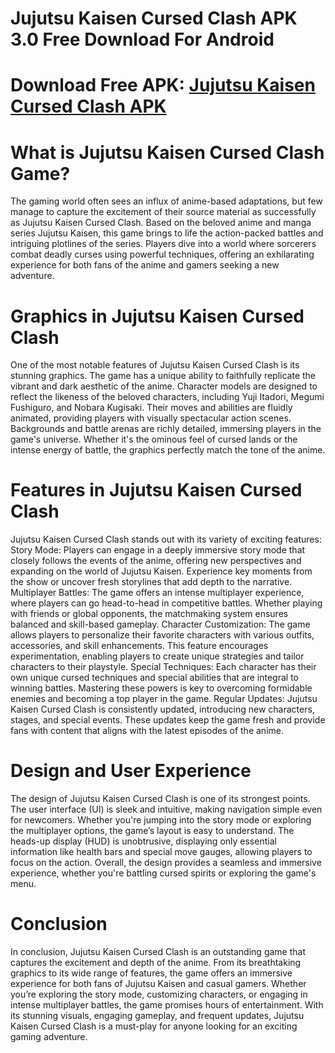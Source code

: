 # Jujutsu Kaisen Cursed Clash APK 3.0 Free Download For Android
# Download Free APK: [Jujutsu Kaisen Cursed Clash APK](https://apkhihe.net/jujutsu-kaisen-cursed-clash/)
# What is Jujutsu Kaisen Cursed Clash Game?
The gaming world often sees an influx of anime-based adaptations, but few manage to capture the excitement of their source material as successfully as Jujutsu Kaisen Cursed Clash. Based on the beloved anime and manga series Jujutsu Kaisen, this game brings to life the action-packed battles and intriguing plotlines of the series. Players dive into a world where sorcerers combat deadly curses using powerful techniques, offering an exhilarating experience for both fans of the anime and gamers seeking a new adventure.

# Graphics in Jujutsu Kaisen Cursed Clash
One of the most notable features of Jujutsu Kaisen Cursed Clash is its stunning graphics. The game has a unique ability to faithfully replicate the vibrant and dark aesthetic of the anime. Character models are designed to reflect the likeness of the beloved characters, including Yuji Itadori, Megumi Fushiguro, and Nobara Kugisaki. Their moves and abilities are fluidly animated, providing players with visually spectacular action scenes. Backgrounds and battle arenas are richly detailed, immersing players in the game's universe. Whether it's the ominous feel of cursed lands or the intense energy of battle, the graphics perfectly match the tone of the anime.

# Features in Jujutsu Kaisen Cursed Clash
Jujutsu Kaisen Cursed Clash stands out with its variety of exciting features:
Story Mode: Players can engage in a deeply immersive story mode that closely follows the events of the anime, offering new perspectives and expanding on the world of Jujutsu Kaisen. Experience key moments from the show or uncover fresh storylines that add depth to the narrative.
Multiplayer Battles: The game offers an intense multiplayer experience, where players can go head-to-head in competitive battles. Whether playing with friends or global opponents, the matchmaking system ensures balanced and skill-based gameplay.
Character Customization: The game allows players to personalize their favorite characters with various outfits, accessories, and skill enhancements. This feature encourages experimentation, enabling players to create unique strategies and tailor characters to their playstyle.
Special Techniques: Each character has their own unique cursed techniques and special abilities that are integral to winning battles. Mastering these powers is key to overcoming formidable enemies and becoming a top player in the game.
Regular Updates: Jujutsu Kaisen Cursed Clash is consistently updated, introducing new characters, stages, and special events. These updates keep the game fresh and provide fans with content that aligns with the latest episodes of the anime.

# Design and User Experience
The design of Jujutsu Kaisen Cursed Clash is one of its strongest points. The user interface (UI) is sleek and intuitive, making navigation simple even for newcomers. Whether you're jumping into the story mode or exploring the multiplayer options, the game’s layout is easy to understand. The heads-up display (HUD) is unobtrusive, displaying only essential information like health bars and special move gauges, allowing players to focus on the action. Overall, the design provides a seamless and immersive experience, whether you're battling cursed spirits or exploring the game's menu.

# Conclusion
In conclusion, Jujutsu Kaisen Cursed Clash is an outstanding game that captures the excitement and depth of the anime. From its breathtaking graphics to its wide range of features, the game offers an immersive experience for both fans of Jujutsu Kaisen and casual gamers. Whether you’re exploring the story mode, customizing characters, or engaging in intense multiplayer battles, the game promises hours of entertainment. With its stunning visuals, engaging gameplay, and frequent updates, Jujutsu Kaisen Cursed Clash is a must-play for anyone looking for an exciting gaming adventure.
